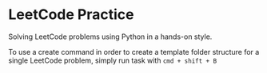# LeetCode Practice

Solving LeetCode problems using Python in a hands-on style.

To use a create command in order to create a template folder structure for a single LeetCode problem, simply run task with `cmd + shift + B`

